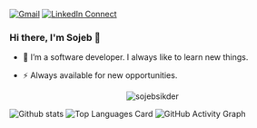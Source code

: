 [![Gmail](https://img.shields.io/badge/%20-Send%20Mail-black?color=14171A&labelColor=ef5350&logo=gmail&logoColor=ffffff)](mailto:sojebsikder@gmail.com)
[![LinkedIn Connect](https://img.shields.io/badge/%20-Connect-black?color=14171A&labelColor=212121&logo=linkedin&logoColor=ffffff)](https://www.linkedin.com/in/sojebsikder/)

### Hi there, I'm Sojeb 👋

- 🔭 I’m a software developer. I always like to learn new things.

- ⚡ Always available for new opportunities.


<p align="center">
<img align="center" src="https://github-readme-streak-stats.herokuapp.com/?user=sojebsikder&theme=algolia&hide_border=true" alt="sojebsikder" />
 </p>


![Github stats](https://github-readme-stats.vercel.app/api?username=sojebsikder&theme=algolia&show_icons=true&count_private=true)
![Top Languages Card](https://github-readme-stats.vercel.app/api/top-langs/?username=sojebsikder&theme=algolia&layout=compact)
![GitHub Activity Graph](https://activity-graph.herokuapp.com/graph?username=sojebsikder&theme=react-dark&hide_title=true&hide_border=true&area=true)
